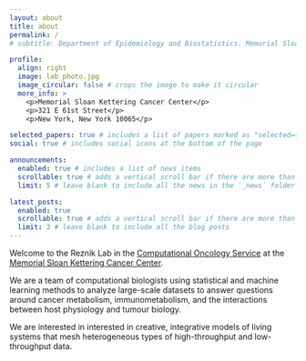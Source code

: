 ```yaml
---
layout: about
title: about
permalink: /
# subtitle: Department of Epidemiology and Biostatistics. Memorial Sloan Kettering Cancer Center. #<a href='#'>Affiliations</a>. 

profile:
  align: right 
  image: lab_photo.jpg
  image_circular: false # crops the image to make it circular
  more_info: >
    <p>Memorial Sloan Kettering Cancer Center</p>
    <p>321 E 61st Street</p>
    <p>New York, New York 10065</p>

selected_papers: true # includes a list of papers marked as "selected={true}"
social: true # includes social icons at the bottom of the page

announcements:
  enabled: true # includes a list of news items
  scrollable: true # adds a vertical scroll bar if there are more than 3 news items
  limit: 5 # leave blank to include all the news in the `_news` folder

latest_posts:
  enabled: true
  scrollable: true # adds a vertical scroll bar if there are more than 3 new posts items
  limit: 3 # leave blank to include all the blog posts
---
```


Welcome to the Reznik Lab in the [Computational Oncology Service](https://www.mskcc.org/departments/epidemiology-biostatistics/computational-oncology) at the [Memorial Sloan Kettering Cancer Center](https://www.mskcc.org/). 

We are a team of computational biologists using statistical and machine learning methods to analyze large-scale datasets to answer questions around cancer metabolism, immunometabolism, and the interactions between host physiology and tumour biology.

We are interested in interested in creative, integrative models of living systems that mesh heterogeneous types of high-throughput and low-throughput data.


<!-- Put your address / P.O. box / other info right below your picture. You can also disable any of these elements by editing `profile` property of the YAML header of your `_pages/about.md`. Edit `_bibliography/papers.bib` and Jekyll will render your [publications page](/al-folio/publications/) automatically.

Link to your social media connections, too. This theme is set up to use [Font Awesome icons](https://fontawesome.com/) and [Academicons](https://jpswalsh.github.io/academicons/), like the ones below. Add your Facebook, Twitter, LinkedIn, Google Scholar, or just disable all of them. -->
